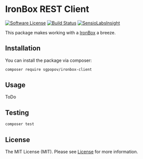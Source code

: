 # IronBox REST Client

[![Software License](https://img.shields.io/badge/license-MIT-brightgreen.svg?style=flat-square)](LICENSE.md)
[![Build Status](https://img.shields.io/travis/sgpopov/ironbox-client/master.svg?style=flat-square)](https://travis-ci.org/sgpopov/ironbox-client)
[![SensioLabsInsight](https://img.shields.io/scrutinizer/quality/g/sgpopov/ironbox-client.svg?style=flat-square)](https://scrutinizer-ci.com/g/sgpopov/ironbox-client)

This package makes working with a [IronBox](https://www.goironbox.com/) a breeze.
## Installation

You can install the package via composer:

```bash
composer require sgpopov/ironbox-client
```

## Usage

ToDo

## Testing

``` bash
composer test
```

## License

The MIT License (MIT). Please see [License](LICENSE) for more information.
